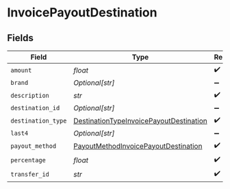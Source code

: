 # InvoicePayoutDestination


## Fields

| Field                                                                                                     | Type                                                                                                      | Required                                                                                                  | Description                                                                                               |
| --------------------------------------------------------------------------------------------------------- | --------------------------------------------------------------------------------------------------------- | --------------------------------------------------------------------------------------------------------- | --------------------------------------------------------------------------------------------------------- |
| `amount`                                                                                                  | *float*                                                                                                   | :heavy_check_mark:                                                                                        | N/A                                                                                                       |
| `brand`                                                                                                   | *Optional[str]*                                                                                           | :heavy_minus_sign:                                                                                        | N/A                                                                                                       |
| `description`                                                                                             | *str*                                                                                                     | :heavy_check_mark:                                                                                        | N/A                                                                                                       |
| `destination_id`                                                                                          | *Optional[str]*                                                                                           | :heavy_minus_sign:                                                                                        | N/A                                                                                                       |
| `destination_type`                                                                                        | [DestinationTypeInvoicePayoutDestination](../../models/shared/destinationtypeinvoicepayoutdestination.md) | :heavy_check_mark:                                                                                        | N/A                                                                                                       |
| `last4`                                                                                                   | *Optional[str]*                                                                                           | :heavy_minus_sign:                                                                                        | N/A                                                                                                       |
| `payout_method`                                                                                           | [PayoutMethodInvoicePayoutDestination](../../models/shared/payoutmethodinvoicepayoutdestination.md)       | :heavy_check_mark:                                                                                        | N/A                                                                                                       |
| `percentage`                                                                                              | *float*                                                                                                   | :heavy_check_mark:                                                                                        | N/A                                                                                                       |
| `transfer_id`                                                                                             | *str*                                                                                                     | :heavy_check_mark:                                                                                        | N/A                                                                                                       |